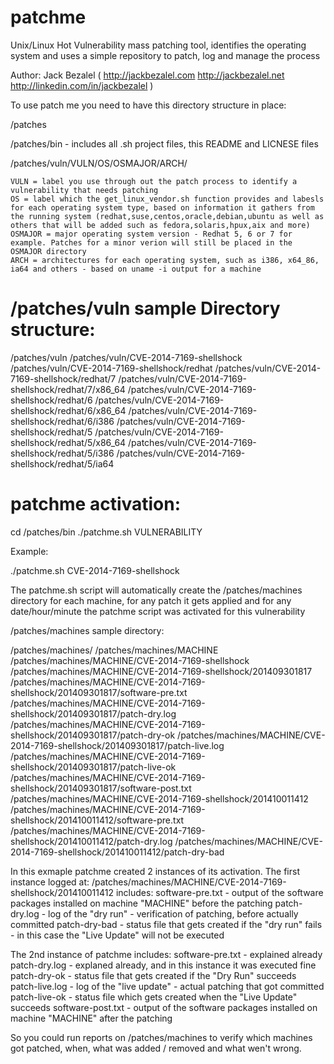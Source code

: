 patchme
=======

Unix/Linux Hot Vulnerability mass patching tool, identifies the operating system and uses a simple repository to patch, log and manage the process

Author: Jack Bezalel ( http://jackbezalel.com http://jackbezalel.net http://linkedin.com/in/jackbezalel )

To use patch me you need to have this directory structure in place:

/patches

/patches/bin - includes all .sh project files, this README and LICNESE files

/patches/vuln/VULN/OS/OSMAJOR/ARCH/

	VULN = label you use through out the patch process to identify a vulnerability that needs patching
	OS = label which the get_linux_vendor.sh function provides and labesls for each operating system type, based on information it gathers from the running system (redhat,suse,centos,oracle,debian,ubuntu as well as others that will be added such as fedora,solaris,hpux,aix and more)
	OSMAJOR = major operating system version - Redhat 5, 6 or 7 for example. Patches for a minor verion will still be placed in the OSMAJOR directory
	ARCH = architectures for each operating system, such as i386, x64_86, ia64 and others - based on uname -i output for a machine

/patches/vuln sample Directory structure:
==========================================

/patches/vuln
/patches/vuln/CVE-2014-7169-shellshock
/patches/vuln/CVE-2014-7169-shellshock/redhat
/patches/vuln/CVE-2014-7169-shellshock/redhat/7
/patches/vuln/CVE-2014-7169-shellshock/redhat/7/x86_64
/patches/vuln/CVE-2014-7169-shellshock/redhat/6
/patches/vuln/CVE-2014-7169-shellshock/redhat/6/x86_64
/patches/vuln/CVE-2014-7169-shellshock/redhat/6/i386
/patches/vuln/CVE-2014-7169-shellshock/redhat/5
/patches/vuln/CVE-2014-7169-shellshock/redhat/5/x86_64
/patches/vuln/CVE-2014-7169-shellshock/redhat/5/i386
/patches/vuln/CVE-2014-7169-shellshock/redhat/5/ia64

patchme activation:
=====================

cd /patches/bin
./patchme.sh VULNERABILITY

Example:

./patchme.sh CVE-2014-7169-shellshock

The patchme.sh script will automatically create the /patches/machines directory for each machine, for any patch it gets applied and for any date/hour/minute the patchme script was activated for this vulnerability

/patches/machines sample directory:


/patches/machines/
/patches/machines/MACHINE
/patches/machines/MACHINE/CVE-2014-7169-shellshock
/patches/machines/MACHINE/CVE-2014-7169-shellshock/201409301817
/patches/machines/MACHINE/CVE-2014-7169-shellshock/201409301817/software-pre.txt
/patches/machines/MACHINE/CVE-2014-7169-shellshock/201409301817/patch-dry.log
/patches/machines/MACHINE/CVE-2014-7169-shellshock/201409301817/patch-dry-ok
/patches/machines/MACHINE/CVE-2014-7169-shellshock/201409301817/patch-live.log
/patches/machines/MACHINE/CVE-2014-7169-shellshock/201409301817/patch-live-ok
/patches/machines/MACHINE/CVE-2014-7169-shellshock/201409301817/software-post.txt
/patches/machines/MACHINE/CVE-2014-7169-shellshock/201410011412
/patches/machines/MACHINE/CVE-2014-7169-shellshock/201410011412/software-pre.txt
/patches/machines/MACHINE/CVE-2014-7169-shellshock/201410011412/patch-dry.log
/patches/machines/MACHINE/CVE-2014-7169-shellshock/201410011412/patch-dry-bad

In this exmaple patchme created 2 instances of its activation.
The first instance logged at:
/patches/machines/MACHINE/CVE-2014-7169-shellshock/201410011412
includes:
software-pre.txt - output of the software packages installed on machine "MACHINE" before the patching
patch-dry.log - log of the "dry run" - verification of patching, before actually committed
patch-dry-bad - status file that gets created if the "dry run" fails - in this case the "Live Update" will not be executed

The 2nd instance of patchme includes:
software-pre.txt - explained already
patch-dry.log - explaned already, and in this instance it was executed fine
patch-dry-ok - status file that gets created if the "Dry Run" succeeds
patch-live.log - log of the "live update" - actual patching that got committed
patch-live-ok - status file which gets created when the "Live Update" succeeds
software-post.txt - output of the software packages installed on machine "MACHINE" after the patching

So you could run reports on /patches/machines to verify which machines got patched, when, what was added / removed and what wen't wrong.
